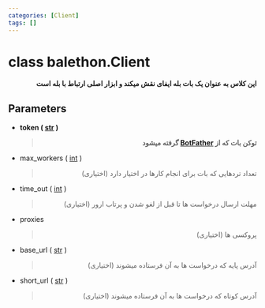 ```yaml
---
categories: [Client]
tags: []
---
```


# class balethon.**Client**

<p dir="rtl"><strong>
این کلاس به عنوان یک بات بله ایفای نقش میکند و ابزار اصلی ارتباط با بله است
</strong></p>

## Parameters

<ul><strong><li>
token
(
<a href="https://docs.python.org/3/library/stdtypes.html#str">str</a>
)
</li>
<blockquote dir="rtl"><p>
توکن بات که از <a href="https://ble.ir/botfather">BotFather</a> گرفته میشود
</p></blockquote>
</strong></ul>

<ul><li>
max_workers
(
<a href="https://docs.python.org/3/library/functions.html#int">int</a>
)
</li>
<blockquote dir="rtl"><p>
تعداد تردهایی که بات برای انجام کارها در اختیار دارد (اختیاری)
</p></blockquote>
</ul>

<ul><li>
time_out
(
<a href="https://docs.python.org/3/library/functions.html#int">int</a>
)
</li>
<blockquote dir="rtl"><p>
مهلت ارسال درخواست ها تا قبل از لغو شدن و پرتاب ارور (اختیاری)
</p></blockquote>
</ul>

<ul><li>
proxies

</li>
<blockquote dir="rtl"><p>
پروکسی ها (اختیاری)
</p></blockquote>
</ul>

<ul><li>
base_url
(
<a href="https://docs.python.org/3/library/stdtypes.html#str">str</a>
)
</li>
<blockquote dir="rtl"><p>
آدرس پایه که درخواست ها به آن فرستاده میشوند (اختیاری)
</p></blockquote>
</ul>

<ul><li>
short_url
(
<a href="https://docs.python.org/3/library/stdtypes.html#str">str</a>
)
</li>
<blockquote dir="rtl"><p>
آدرس کوتاه که درخواست ها به آن فرستاده میشوند (اختیاری)
</p></blockquote>
</ul>